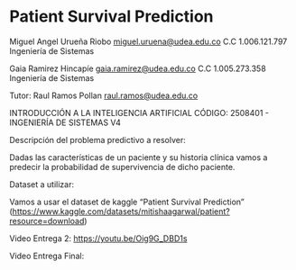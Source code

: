 # Patient Survival Prediction

Miguel Angel Urueña Riobo		miguel.uruena@udea.edu.co
					C.C 1.006.121.797
					Ingeniería de Sistemas
					
Gaia Ramirez Hincapíe		gaia.ramirez@udea.edu.co
					C.C 1.005.273.358
					Ingeniería de Sistemas

Tutor: 
Raul Ramos Pollan			raul.ramos@udea.edu.co


INTRODUCCIÓN A LA INTELIGENCIA ARTIFICIAL
CÓDIGO: 2508401 - INGENIERÍA DE SISTEMAS V4

Descripción del problema predictivo a resolver:

Dadas las características de un paciente y su historia clínica vamos a predecir la probabilidad de supervivencia de dicho paciente.

Dataset a utilizar:

Vamos a usar el dataset de kaggle “Patient Survival Prediction” (https://www.kaggle.com/datasets/mitishaagarwal/patient?resource=download)

Video Entrega 2: https://youtu.be/Oig9G_DBD1s

Video Entrega Final: 

